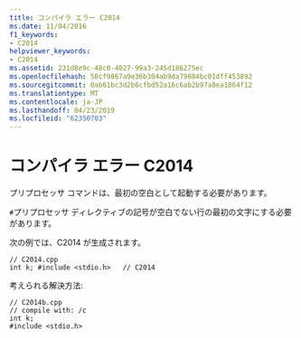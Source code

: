 ```yaml
---
title: コンパイラ エラー C2014
ms.date: 11/04/2016
f1_keywords:
- C2014
helpviewer_keywords:
- C2014
ms.assetid: 231d8e9c-48c0-4027-99a3-245d186275ec
ms.openlocfilehash: 58cf9867a9e36b304ab9da79084bc01dff453892
ms.sourcegitcommit: 0ab61bc3d2b6cfbd52a16c6ab2b97a8ea1864f12
ms.translationtype: MT
ms.contentlocale: ja-JP
ms.lasthandoff: 04/23/2019
ms.locfileid: "62350703"
---
```

# <a name="compiler-error-c2014"></a>コンパイラ エラー C2014

プリプロセッサ コマンドは、最初の空白として起動する必要があります。

`#`プリプロセッサ ディレクティブの記号が空白でない行の最初の文字にする必要があります。

次の例では、C2014 が生成されます。

```
// C2014.cpp
int k; #include <stdio.h>   // C2014
```

考えられる解決方法:

```
// C2014b.cpp
// compile with: /c
int k;
#include <stdio.h>
```